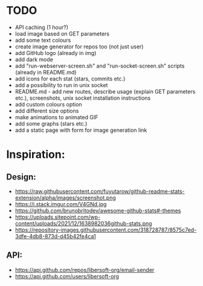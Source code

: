 # TODO

- API caching (1 hour?)
- load image based on GET parameters
- add some text colours
- create image generator for repos too (not just user)
- add GitHub logo (already in img)
- add dark mode
- add "run-webserver-screen.sh" and "run-socket-screen.sh" scripts (already in README.md)
- add icons for each stat (stars, commits etc.)
- add a possibility to run in unix socket
- README.md - add new routes, describe usage (explain GET parameters etc.), screenshots, unix socket installation instructions
- add custom colours option
- add different size options
- make animations to animated GIF
- add some graphs (stars etc.)
- add a static page with form for image generation link

# Inspiration:

## Design:

- https://raw.githubusercontent.com/fuyutarow/github-readme-stats-extension/alpha/images/screenshot.png
- https://i.stack.imgur.com/V4GNd.jpg
- https://github.com/brunobritodev/awesome-github-stats#-themes
- https://uploads.sitepoint.com/wp-content/uploads/2021/12/1638982036github-stats.png
- https://repository-images.githubusercontent.com/318728787/8575c7ed-3dfe-4db8-873d-d45b42fe4ca1

## API:

- https://api.github.com/repos/libersoft-org/email-sender
- https://api.github.com/users/libersoft-org
